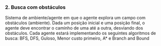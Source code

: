 ### 2. Busca com obstáculos

Sistema de ambiente/agente em que o agente explora um campo com obstáculos (ambiente). Dada um posição inicial e uma posição final, o agente deve encontrar o
caminho de uma até a outra, desviando dos obstáculos. Cada agente estará implementando os seguintes algoritmos de busca: BFS, DFS, Guloso, Menor custo primeiro, A* e Branch and Bound